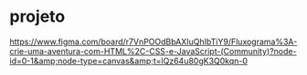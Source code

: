 # projeto
https://www.figma.com/board/r7VnPOOdBbAXIuQhIbTiY9/Fluxograma%3A-crie-uma-aventura-com-HTML%2C-CSS-e-JavaScript-(Community)?node-id=0-1&amp;node-type=canvas&amp;t=lQz64u80gK3Q0kqn-0

